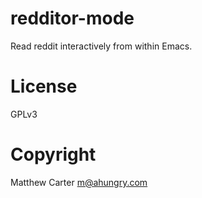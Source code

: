 # redditor-mode

Read reddit interactively from within Emacs.

# License

GPLv3

# Copyright

Matthew Carter <m@ahungry.com>
